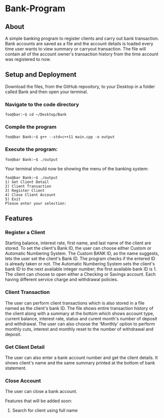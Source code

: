 
# Bank-Program

## About
A simple banking program to register clients and carry out bank transaction. Bank accounts are saved as a file and the account details is loaded every time user wants to view summary or carryout transaction. The file will contain all of the account owner's transaction history from the time account was registered to now.

## Setup and Deployment
Download the files, from the GitHub repository, to your Desktop in a folder called Bank and then open your terminal. 

### Navigate to the code directory
```console
foo@bar:~$ cd ~/Desktop/Bank
```

### Compile the program
```console
foo@bar Bank:~$ g++ --std=c++11 main.cpp -o output
```
### Execute the program:
```console
foo@bar Bank:~$ ./output
```

Your terminal should now be showing the menu of the banking system:
```console
foo@bar Bank:~$ ./output
1) Get Client Detail
2) Client Transaction
3) Register Client
4) Close Client Account 
5) Exit
Please enter your selection:
```


## Features

### Register a Client

Starting balance, interest rate, first name, and last name of the client are stored. To set the client's Bank ID, the user can choose either Custom or Automatic Numbering System. The Custom BANK ID, as the name suggests, lets the user set the client's Bank ID. The program checks if the entered ID is already taken or not. The Automatic Numbering System sets the client's bank ID to the next available integer number; the first available bank ID is 1. The client can choose to open either a Checking or Savings account. Each having different service charge and withdrawal policies.
  
### Client Transaction

The user can perform client transactions which is also stored in a file named as the client's bank ID. The file shows entire transaction history of the client along with a summary at the bottom which shows account type, current balance, interest rate, status and curent month's number of deposit and withdrawal. The user can also choose the 'Monthly' option to perform monthly cuts, interest and monthly reset to the number of withdrawal and deposit.
  
### Get Client Detail

The user can also enter a bank account number and get the client details. It shows client's name and the same summary printed at the bottom of bank statement.
 
### Close Account
  
  The user can close a bank account.
  
Features that will be added soon:

  1) Search for client using full name
